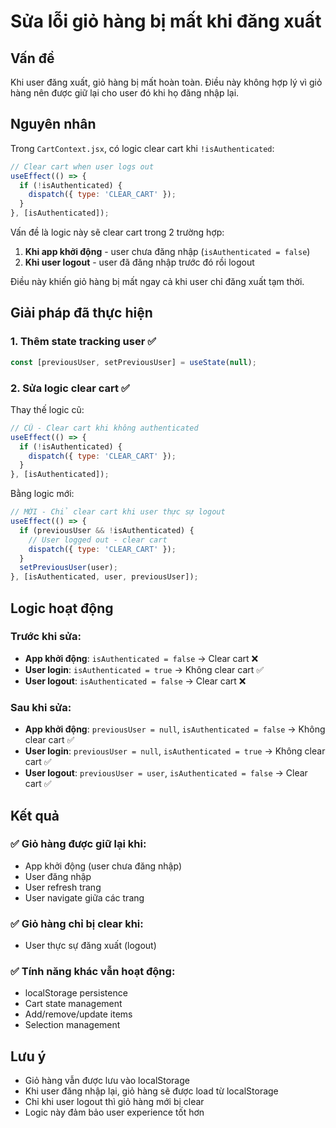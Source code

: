 # Sửa lỗi giỏ hàng bị mất khi đăng xuất

## Vấn đề
Khi user đăng xuất, giỏ hàng bị mất hoàn toàn. Điều này không hợp lý vì giỏ hàng nên được giữ lại cho user đó khi họ đăng nhập lại.

## Nguyên nhân
Trong `CartContext.jsx`, có logic clear cart khi `!isAuthenticated`:

```javascript
// Clear cart when user logs out
useEffect(() => {
  if (!isAuthenticated) {
    dispatch({ type: 'CLEAR_CART' });
  }
}, [isAuthenticated]);
```

Vấn đề là logic này sẽ clear cart trong 2 trường hợp:
1. **Khi app khởi động** - user chưa đăng nhập (`isAuthenticated = false`)
2. **Khi user logout** - user đã đăng nhập trước đó rồi logout

Điều này khiến giỏ hàng bị mất ngay cả khi user chỉ đăng xuất tạm thời.

## Giải pháp đã thực hiện

### 1. Thêm state tracking user ✅
```javascript
const [previousUser, setPreviousUser] = useState(null);
```

### 2. Sửa logic clear cart ✅
Thay thế logic cũ:
```javascript
// CŨ - Clear cart khi không authenticated
useEffect(() => {
  if (!isAuthenticated) {
    dispatch({ type: 'CLEAR_CART' });
  }
}, [isAuthenticated]);
```

Bằng logic mới:
```javascript
// MỚI - Chỉ clear cart khi user thực sự logout
useEffect(() => {
  if (previousUser && !isAuthenticated) {
    // User logged out - clear cart
    dispatch({ type: 'CLEAR_CART' });
  }
  setPreviousUser(user);
}, [isAuthenticated, user, previousUser]);
```

## Logic hoạt động

### Trước khi sửa:
- **App khởi động**: `isAuthenticated = false` → Clear cart ❌
- **User login**: `isAuthenticated = true` → Không clear cart ✅
- **User logout**: `isAuthenticated = false` → Clear cart ❌

### Sau khi sửa:
- **App khởi động**: `previousUser = null`, `isAuthenticated = false` → Không clear cart ✅
- **User login**: `previousUser = null`, `isAuthenticated = true` → Không clear cart ✅
- **User logout**: `previousUser = user`, `isAuthenticated = false` → Clear cart ✅

## Kết quả

### ✅ **Giỏ hàng được giữ lại khi:**
- App khởi động (user chưa đăng nhập)
- User đăng nhập
- User refresh trang
- User navigate giữa các trang

### ✅ **Giỏ hàng chỉ bị clear khi:**
- User thực sự đăng xuất (logout)

### ✅ **Tính năng khác vẫn hoạt động:**
- localStorage persistence
- Cart state management
- Add/remove/update items
- Selection management

## Lưu ý
- Giỏ hàng vẫn được lưu vào localStorage
- Khi user đăng nhập lại, giỏ hàng sẽ được load từ localStorage
- Chỉ khi user logout thì giỏ hàng mới bị clear
- Logic này đảm bảo user experience tốt hơn
